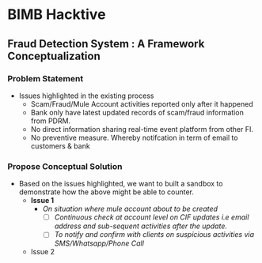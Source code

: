 # BIMB Hacktive
## Fraud Detection System : A Framework Conceptualization
### Problem Statement
- Issues highlighted in the existing process
    - Scam/Fraud/Mule Account activities reported only after it happened
    - Bank only have latest updated records of scam/fraud information from PDRM. 
    - No direct information sharing real-time event platform from other FI. 
    - No preventive measure. Whereby notifcation in term of email to customers & bank

### Propose Conceptual Solution
- Based on the issues highlighted, we want to built a sandbox to demonstrate how the above might be able to counter.
    - **Issue 1**
        - *On situation where mule account about to be created*
            - [ ] *Continuous check at account level on CIF updates i.e email address and sub-sequent activities after the update.*
            - [ ] *To notify and confirm with clients on suspicious activities via SMS/Whatsapp/Phone Call*
    - Issue 2



